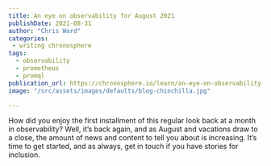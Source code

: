 ```yaml
---
title: An eye on observability for August 2021
publishDate: 2021-08-31
author: "Chris Ward"
categories:
 - writing chronosphere
tags:
  - observability
  - prometheus
  - promql
publication_url: https://chronosphere.io/learn/an-eye-on-observability-for-august-2021/
image: "/src/assets/images/defaults/blog-chinchilla.jpg"

---
```


How did you enjoy the first installment of this regular look back at a month in observability? Well, it’s back again, and as August and vacations draw to a close, the amount of news and content to tell you about is increasing. It’s time to get started, and as always, get in touch if you have stories for inclusion.
